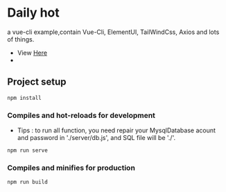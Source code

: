 # Daily hot
 a vue-cli example,contain Vue-Cli, ElementUI, TailWindCss, Axios and lots of things.
 - View [Here](https://nesercode.github.io/dailyHot/)
 - 
## Project setup

```
npm install
```

### Compiles and hot-reloads for development
- Tips : to run all function, you need repair your MysqlDatabase acount and password in './server/db.js', and SQL file will be './'.
```
npm run serve
```

### Compiles and minifies for production

```
npm run build
```
